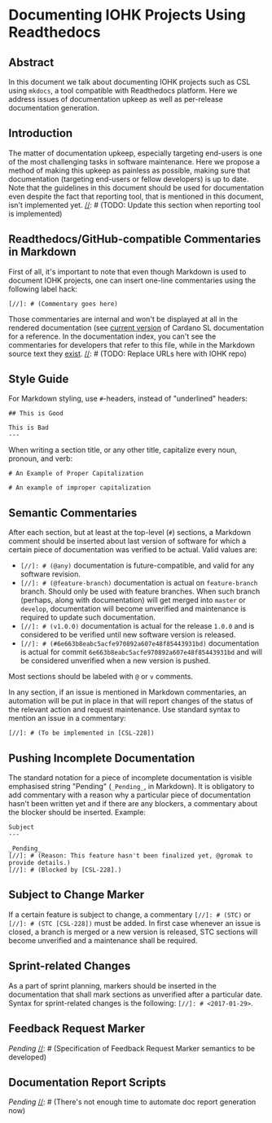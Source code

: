 # Documenting IOHK Projects Using Readthedocs

[//]: # (@any)

## Abstract

In this document we talk about documenting IOHK projects such as CSL
using `mkdocs`, a tool compatible with Readthedocs platform. Here we
address issues of documentation upkeep as well as per-release
documentation generation.

## Introduction

The matter of documentation upkeep, especially targeting end-users is one
of the most challenging tasks in software maintenance. Here we propose a
method of making this upkeep as painless as possible, making sure that
documentation (targeting end-users or fellow developers) is up to date.
Note that the guidelines in this document should be used for
documentation even despite the fact that reporting tool, that is
mentioned in this document, isn't implemented yet.
[//]: # (TODO: Update this section when reporting tool is implemented)

## Readthedocs/GitHub-compatible Commentaries in Markdown

First of all, it's important to note that even though Markdown is used
to document IOHK projects, one can insert one-line commentaries using
the following label hack:

```
[//]: # (Commentary goes here)
```

Those commentaries are internal and won't be displayed at all in the
rendered documentation (see
[current
version](http://pos-haskell-prototype.readthedocs.io/en/latest/) of
Cardano SL documentation for a reference. In the documentation index,
you can't see the commentaries for developers that refer to this file,
while in the Markdown source text they
[exist](https://raw.githubusercontent.com/manpages/pos-haskell-prototype/master/docs/index.md).
[//]: # (TODO: Replace URLs here with IOHK repo)

## Style Guide

For Markdown styling, use `#`-headers, instead of "underlined"
headers:

```
## This is Good
```

```
This is Bad
---
```

When writing a section title, or any other title, capitalize every noun,
pronoun, and verb:

```
# An Example of Proper Capitalization
```

```
# An example of improper capitalization
```

## Semantic Commentaries

After each section, but at least at the top-level (`#`) sections, a
Markdown comment should be inserted about last version of software for
which a certain piece of documentation was verified to be actual. Valid
values are:

 + `[//]: # (@any)` documentation is future-compatible, and valid for
    any software revision.
 + `[//]: # (@feature-branch)` documentation is actual on
    `feature-branch` branch. Should only be used with feature branches.
    When such branch (perhaps, along with documentation) will get merged
    into `master` or `develop`, documentation will become unverified and
    maintenance is required to update such documentation.
 + `[//]: # (v1.0.0)` documentation is actual for the release `1.0.0`
   and is considered to be verified until new software version is
   released.
 + `[//]: # (#6e663b8eabc5acfe970892a607e48f85443931bd)` documentation
   is actual for commit `6e663b8eabc5acfe970892a607e48f85443931bd` and
   will be considered unverified when a new version is pushed.

Most sections should be labeled with `@` or `v` comments.

In any section, if an issue is mentioned in Markdown commentaries, an
automation will be put in place in that will report changes of the
status of the relevant action and request maintenance. Use standard
syntax to mention an issue in a commentary:

```
[//]: # (To be implemented in [CSL-228])
```

## Pushing Incomplete Documentation

The standard notation for a piece of incomplete documentation is visible
emphasised string "Pending" (`_Pending_`, in Markdown). It is obligatory
to add commentary with a reason why a particular piece of documentation
hasn't been written yet and if there are any blockers, a commentary
about the blocker should be inserted. Example:

```
Subject
---

_Pending_
[//]: # (Reason: This feature hasn't been finalized yet, @gromak to provide details.)
[//]: # (Blocked by [CSL-228].)
```

Subject to Change Marker
---

If a certain feature is subject to change, a commentary `[//]: # (STC)`
or `[//]: # (STC [CSL-228])` must be added. In first case whenever an
issue is closed, a branch is merged or a new version is released, STC
sections will become unverified and a maintenance shall be required.

Sprint-related Changes
---

As a part of sprint planning, markers should be inserted in the
documentation that shall mark sections as unverified after a particular
date. Syntax for sprint-related changes is the following:
`[//]: # <2017-01-29>`.

Feedback Request Marker
---

_Pending_
[//]: # (Specification of Feedback Request Marker semantics to be developed)

Documentation Report Scripts
---

_Pending_
[//]: # (There's not enough time to automate doc report generation now)
